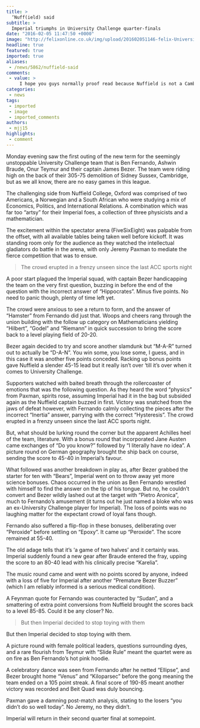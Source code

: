 ```yaml
---
title: >
  ‘Nuff(ield) said
subtitle: >
  Imperial triumphs in University Challenge quarter-finals
date: "2016-02-05 11:47:50 +0000"
image: "http://felixonline.co.uk/img/upload/201602051146-felix-University Challenge.jpg"
headline: true
featured: true
imported: true
aliases:
 - /news/5862/nuffield-said
comments:
 - value: >
     I hope you guys normally proof read because Nuffield is not a Cambridge College; it's been published on Felix,I hope you guys normally proof read because Nuffield is not a Cambridge College; it's been published on Felix,wE r Disparetly shert of copy editors plis cum nd halp us evry thursday to cary out this impurtinant job.,wE r Disparetly shert of copy editors plis cum nd halp us evry thursday to cary out this impurtinant job.,I like perusing your websites. Thanks for your time!| <br>Cheap NBA 2k16 MT http://freepressreleasedb.com/pr/cs-go-skins-shop-Setting-PR29186/,I like perusing your websites. Thanks for your time!| <br>Cheap NBA 2k16 MT http://freepressreleasedb.com/pr/cs-go-skins-shop-Setting-PR29186/,Wow, lovely website. Thnx ...| <br>cs go skins market http://www.delica.ca/trader/index.php?l300_starwagon/2140_NBA_2K16_On_The_App_Store,Wow, lovely website. Thnx ...| <br>cs go skins market http://www.delica.ca/trader/index.php?l300_starwagon/2140_NBA_2K16_On_The_App_Store,say thanks to so mucha lot for your web si
categories:
 - news
tags:
 - imported
 - image
 - imported_comments
authors:
 - mjj15
highlights:
 - comment
---
```


Monday evening saw the first outing of the new term for the seemingly unstoppable University Challenge team that is Ben Fernando, Ashwin Braude, Onur Teymur and their captain James Bezer. The team were riding high on the back of their 305-75 demolition of Sidney Sussex, Cambridge, but as we all know, there are no easy games in this league.

The challenging side from Nuffield College, Oxford was comprised of two Americans, a Norwegian and a South African who were studying a mix of Economics, Politics, and International Relations. A combination which was far too “artsy” for their Imperial foes, a collection of three physicists and a mathematician.

The excitement within the spectator arena (FiveSixEight) was palpable from the offset, with all available tables being taken well before kickoff. It was standing room only for the audience as they watched the intellectual gladiators do battle in the arena, with only Jeremy Paxman to mediate the fierce competition that was to ensue.

> The crowd erupted in a frenzy unseen since the last ACC sports night

A poor start plagued the Imperial squad, with captain Bezer handicapping the team on the very first question, buzzing in before the end of the question with the incorrect answer of “Hippocrates”. Minus five points. No need to panic though, plenty of time left yet.

The crowd were anxious to see a return to form, and the answer of “Hamster” from Fernando did just that. Woops and cheers rang through the union building with the follow up category on Mathematicians yielding “Hilbert”, “Godel” and “Riemann” in quick succession to bring the score back to a level playing field of 20-20.

Bezer again decided to try and score another slamdunk but “M-A-R” turned out to actually be “D-A-N”. You win some, you lose some, I guess, and in this case it was another five points conceded. Racking up bonus points gave Nuffield a slender 45-15 lead but it really isn’t over ‘till it’s over when it comes to University Challenge.

Supporters watched with baited breath through the rollercoaster of emotions that was the following question.  As they heard the word “physics” from Paxman, spirits rose, assuming Imperial had it in the bag but subsided again as the Nuffield captain buzzed in first. Victory was snatched from the jaws of defeat however, with Fernando calmly collecting the pieces after the incorrect “Inertia” answer, parrying with the correct “Hysteresis”. The crowd erupted in a frenzy unseen since the last ACC sports night.

But, what should be lurking round the corner but the apparent Achilles heel of the team, literature. With a bonus round that incorporated Jane Austen came exchanges of “Do you know?” followed by “I literally have no idea”. A picture round on German geography brought the ship back on course, sending the score to 45-40 in Imperial’s favour.

What followed was another breakdown in play as, after Bezer grabbed the starter for ten with “Bears”, Imperial went on to throw away yet more science bonuses. Chaos occurred in the union as Ben Fernando wrestled with himself to find the answer on the tip of his tongue. But no, he couldn’t convert and Bezer wildly lashed out at the target with “Pietro Aronica”, much to Fernando’s amusement (it turns out he just named a bloke who was an ex-University Challenge player for Imperial). The loss of points was no laughing matter for the expectant crowd of loyal fans though.

Fernando also suffered a flip-flop in these bonuses, deliberating over “Peroxide” before settling on “Epoxy”. It came up “Peroxide”. The score remained at 55-40.

The old adage tells that it’s ‘a game of two halves’ and it certainly was. Imperial suddenly found a new gear after Braude entered the fray, upping the score to an 80-40 lead with his clinically precise “Karelia”.

The music round came and went with no points scored by anyone, indeed with a loss of five for Imperial after another “Premature Bezer Buzzer” (which I am reliably informed is a serious medical condition).

A Feynman quote for Fernando was counteracted by “Sudan”, and a smattering of extra point conversions from Nuffield brought the scores back to a level 85-85. Could it be any closer? No.

> But then Imperial decided to stop toying with them

But then Imperial decided to stop toying with them.

A picture round with female political leaders, questions surrounding dyes, and a rare flourish from Teymur with “Slide Rule” meant the quartet were as on fire as Ben Fernando’s hot pink hoodie.

A celebratory dance was seen from Fernando after he netted “Ellipse”, and Bezer brought home “Venus” and “Kiloparsec” before the gong meaning the team ended on a 105 point streak.  A final score of 190-85 meant another victory was recorded and Beit Quad was duly bouncing.

Paxman gave a damning post-match analysis, stating to the losers “you didn’t do so well today”. No Jeremy, no they didn’t.

Imperial will return in their second quarter final at somepoint.
